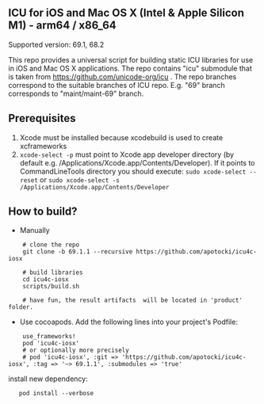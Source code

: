 ## ICU for iOS and Mac OS X (Intel & Apple Silicon M1) - arm64 / x86_64

Supported version: 69.1, 68.2

This repo provides a universal script for building static ICU libraries for use in iOS and Mac OS X applications. The repo contains "icu" submodule that is taken from https://github.com/unicode-org/icu . The repo branches correspond to the suitable branches of ICU repo. E.g. "69" branch corresponds to "maint/maint-69" branch.

## Prerequisites
  1) Xcode must be installed because xcodebuild is used to create xcframeworks
  2) ```xcode-select -p``` must point to Xcode app developer directory (by default e.g. /Applications/Xcode.app/Contents/Developer). If it points to CommandLineTools directory you should execute:
  ```sudo xcode-select --reset``` or ```sudo xcode-select -s /Applications/Xcode.app/Contents/Developer```
  
## How to build?
 - Manually
```
    # clone the repo
    git clone -b 69.1.1 --recursive https://github.com/apotocki/icu4c-iosx
    
    # build libraries
    cd icu4c-iosx
    scripts/build.sh

    # have fun, the result artifacts  will be located in 'product' folder.
```    
 - Use cocoapods. Add the following lines into your project's Podfile:
```
    use_frameworks!
    pod 'icu4c-iosx'
    # or optionally more precisely
    # pod 'icu4c-iosx', :git => 'https://github.com/apotocki/icu4c-iosx', :tag => '~> 69.1.1', :submodules => 'true'
```    
install new dependency:
```
   pod install --verbose
```
